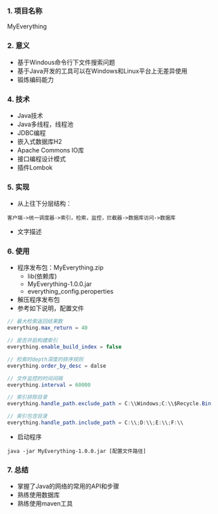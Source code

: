 ### 1. 项目名称
MyEverything
### 2. 意义
+ 基于Windous命令行下文件搜索问题
+ 基于Java开发的工具可以在Windows和Linux平台上无差异使用
+ 锻炼编码能力

### 4. 技术
+ Java技术
+ Java多线程，线程池
+ JDBC编程
+ 嵌入式数据库H2
+ Apache Commons IO库
+ 接口编程设计模式
+ 插件Lombok

### 5. 实现
+ 从上往下分层结构：
```
客户端->统一调度器->索引，检索，监控，拦截器->数据库访问->数据库
```
+ 文字描述
### 6. 使用
+ 程序发布包：MyEverything.zip
    + lib(依赖库)
    + MyEverything-1.0.0.jar
    + everything_config.peroperties
+ 解压程序发布包
+ 参考如下说明，配置文件

```java
// 最大检索返回结果数
everything.max_return = 40

// 是否开启构建索引
everything.enable_build_index = false

// 检索时depth深度的排序规则
everything.order_by_desc = dalse

// 文件监控的时间间隔
everything.interval = 60000

// 索引排除目录
everything.handle_path.exclude_path = C:\\Windows;C:\\$Recycle.Bin

// 索引包含目录
everything.handle_path.include_path = C:\\;D:\\;E:\\;F:\\
```

+ 启动程序
```
java -jar MyEverything-1.0.0.jar [配置文件路径]
```
### 7. 总结
+ 掌握了Java的网络的常用的API和步骤
+ 熟练使用数据库
+ 熟练使用maven工具
